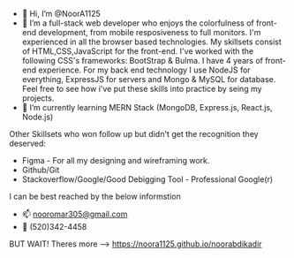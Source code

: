 - 👋 Hi, I’m @NoorA1125
- 👀 I’m a full-stack web developer who enjoys the colorfulness of front-end development, 
from mobile resposiveness to full monitors. I'm experienced in all the browser based technologies. 
My skillsets consist of HTML,CSS,JavaScript for the front-end. I've worked with the following 
CSS's frameworks: BootStrap & Bulma. I have 4 years of front-end experience. For my back end 
technology I use NodeJS for everything, ExpressJS for servers and Mongo & MySQL 
for database. Feel free to see how i've put these skills into practice by seing my projects.
- 🧮 I’m currently learning MERN Stack (MongoDB, Express.js, React.js, Node.js)

Other Skillsets who won follow up but didn't get the recognition they deserved:
- Figma - For all my designing and wireframing work.
- Github/Git
- Stackoverflow/Google/Good Debigging Tool - Professional Google(r) 

I can be best reached by the below informstion
- 📫 nooromar305@gmail.com 
- 📲 (520)342-4458

BUT WAIT! Theres more --> https://noora1125.github.io/noorabdikadir

<!---
MBTI - ESTF - Energetic problem solver
--->
